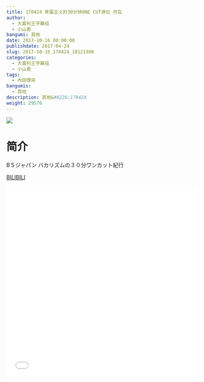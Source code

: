 ```yaml
---
title: 170424 笨蛋主义的30分钟ONE CUT游记 月岛
author: 
  - 大喜利王字幕组
  - 小山君
bangumi: 其他
date: 2017-10-16 00:00:00
publishdate: 2017-04-24
slug: 2017-10-16_170424_10121306
categories: 
  - 大喜利王字幕组
  - 小山君
tags: 
  - 內田理央
bangumis: 
  - 其他
description: 其他&#8226;170424
weight: 29576
---
```


![](https://i.imgur.com/B2oH4w7.jpg)

# 简介  
BＳジャパン
バカリズムの３０分ワンカット紀行

  [BILIBILI](https://www.bilibili.com/video/av10121306/)


<div class="vcontainer">  <iframe class='video' src="//www.bilibili.com/blackboard/player.html?aid=10121306" width="100%" height="500" frameborder="0" allowfullscreen="allowfullscreen"></iframe></div>
